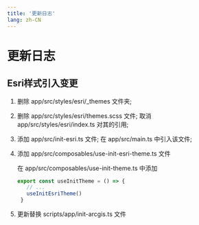 ```yaml
---
title: '更新日志'
lang: zh-CN
---
```


<style scoped lang="scss">
@at-root .hero-content {
  padding: 32px;
}
</style>

# 更新日志

## Esri样式引入变更

1. 删除 app/src/styles/esri/_themes 文件夹;

2. 删除  app/src/styles/esri/themes.scss 文件;
   取消 app/src/styles/esri/index.ts 对其的引用;

3. 添加 app/src/init-esri.ts 文件;
   在 app/src/main.ts 中引入该文件;

4. 添加 app/src/composables/use-init-esri-theme.ts 文件

   在 app/src/composables/use-init-theme.ts 中添加

   ```ts
   export const useInitTheme = () => {   
      // ...
      useInitEsriTheme()
    }
   ```

5. 更新替换 scripts/app/init-arcgis.ts 文件
